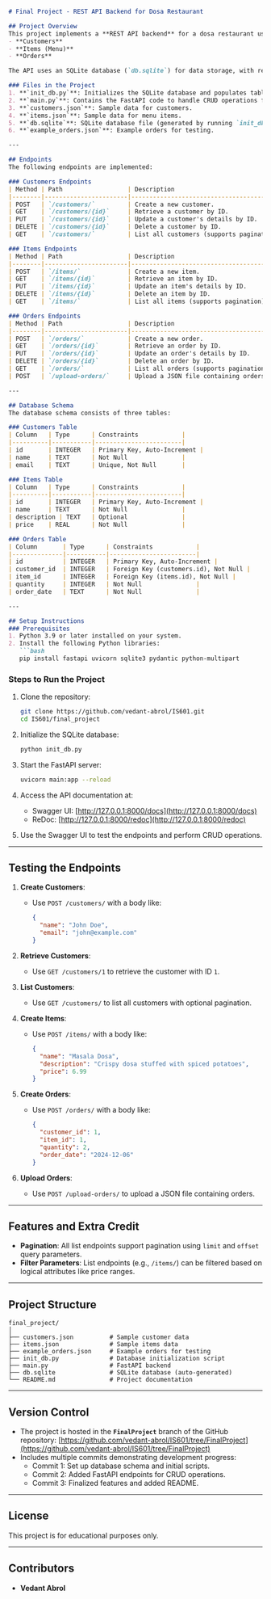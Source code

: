 

```markdown
# Final Project - REST API Backend for Dosa Restaurant

## Project Overview
This project implements a **REST API backend** for a dosa restaurant using **FastAPI** and **SQLite**. It provides CRUD (Create, Read, Update, Delete) operations for three key entities:
- **Customers**
- **Items (Menu)**
- **Orders**

The API uses an SQLite database (`db.sqlite`) for data storage, with relationships managed using primary and foreign keys. 

### Files in the Project
1. **`init_db.py`**: Initializes the SQLite database and populates tables with sample data.
2. **`main.py`**: Contains the FastAPI code to handle CRUD operations for customers, items, and orders.
3. **`customers.json`**: Sample data for customers.
4. **`items.json`**: Sample data for menu items.
5. **`db.sqlite`**: SQLite database file (generated by running `init_db.py`).
6. **`example_orders.json`**: Example orders for testing.

---

## Endpoints
The following endpoints are implemented:

### Customers Endpoints
| Method | Path                  | Description                                  |
|--------|-----------------------|----------------------------------------------|
| POST   | `/customers/`         | Create a new customer.                      |
| GET    | `/customers/{id}`     | Retrieve a customer by ID.                  |
| PUT    | `/customers/{id}`     | Update a customer's details by ID.          |
| DELETE | `/customers/{id}`     | Delete a customer by ID.                    |
| GET    | `/customers/`         | List all customers (supports pagination).   |

### Items Endpoints
| Method | Path                  | Description                                  |
|--------|-----------------------|----------------------------------------------|
| POST   | `/items/`             | Create a new item.                          |
| GET    | `/items/{id}`         | Retrieve an item by ID.                     |
| PUT    | `/items/{id}`         | Update an item's details by ID.             |
| DELETE | `/items/{id}`         | Delete an item by ID.                       |
| GET    | `/items/`             | List all items (supports pagination).       |

### Orders Endpoints
| Method | Path                  | Description                                  |
|--------|-----------------------|----------------------------------------------|
| POST   | `/orders/`            | Create a new order.                         |
| GET    | `/orders/{id}`        | Retrieve an order by ID.                    |
| PUT    | `/orders/{id}`        | Update an order's details by ID.            |
| DELETE | `/orders/{id}`        | Delete an order by ID.                      |
| GET    | `/orders/`            | List all orders (supports pagination).      |
| POST   | `/upload-orders/`     | Upload a JSON file containing orders.       |

---

## Database Schema
The database schema consists of three tables:

### Customers Table
| Column   | Type      | Constraints            |
|----------|-----------|------------------------|
| id       | INTEGER   | Primary Key, Auto-Increment |
| name     | TEXT      | Not Null               |
| email    | TEXT      | Unique, Not Null       |

### Items Table
| Column   | Type      | Constraints            |
|----------|-----------|------------------------|
| id       | INTEGER   | Primary Key, Auto-Increment |
| name     | TEXT      | Not Null               |
| description | TEXT   | Optional               |
| price    | REAL      | Not Null               |

### Orders Table
| Column       | Type      | Constraints            |
|--------------|-----------|------------------------|
| id           | INTEGER   | Primary Key, Auto-Increment |
| customer_id  | INTEGER   | Foreign Key (customers.id), Not Null |
| item_id      | INTEGER   | Foreign Key (items.id), Not Null |
| quantity     | INTEGER   | Not Null               |
| order_date   | TEXT      | Not Null               |

---

## Setup Instructions
### Prerequisites
1. Python 3.9 or later installed on your system.
2. Install the following Python libraries:
   ```bash
   pip install fastapi uvicorn sqlite3 pydantic python-multipart
   ```

### Steps to Run the Project
1. Clone the repository:
   ```bash
   git clone https://github.com/vedant-abrol/IS601.git
   cd IS601/final_project
   ```

2. Initialize the SQLite database:
   ```bash
   python init_db.py
   ```

3. Start the FastAPI server:
   ```bash
   uvicorn main:app --reload
   ```

4. Access the API documentation at:
   - Swagger UI: [http://127.0.0.1:8000/docs](http://127.0.0.1:8000/docs)
   - ReDoc: [http://127.0.0.1:8000/redoc](http://127.0.0.1:8000/redoc)

5. Use the Swagger UI to test the endpoints and perform CRUD operations.

---

## Testing the Endpoints
1. **Create Customers**:
   - Use `POST /customers/` with a body like:
     ```json
     {
       "name": "John Doe",
       "email": "john@example.com"
     }
     ```

2. **Retrieve Customers**:
   - Use `GET /customers/1` to retrieve the customer with ID `1`.

3. **List Customers**:
   - Use `GET /customers/` to list all customers with optional pagination.

4. **Create Items**:
   - Use `POST /items/` with a body like:
     ```json
     {
       "name": "Masala Dosa",
       "description": "Crispy dosa stuffed with spiced potatoes",
       "price": 6.99
     }
     ```

5. **Create Orders**:
   - Use `POST /orders/` with a body like:
     ```json
     {
       "customer_id": 1,
       "item_id": 1,
       "quantity": 2,
       "order_date": "2024-12-06"
     }
     ```

6. **Upload Orders**:
   - Use `POST /upload-orders/` to upload a JSON file containing orders.

---

## Features and Extra Credit
- **Pagination**: All list endpoints support pagination using `limit` and `offset` query parameters.
- **Filter Parameters**: List endpoints (e.g., `/items/`) can be filtered based on logical attributes like price ranges.

---

## Project Structure
```
final_project/
│
├── customers.json          # Sample customer data
├── items.json              # Sample items data
├── example_orders.json     # Example orders for testing
├── init_db.py              # Database initialization script
├── main.py                 # FastAPI backend
├── db.sqlite               # SQLite database (auto-generated)
└── README.md               # Project documentation
```

---

## Version Control
- The project is hosted in the **`FinalProject`** branch of the GitHub repository:
  [https://github.com/vedant-abrol/IS601/tree/FinalProject](https://github.com/vedant-abrol/IS601/tree/FinalProject)
- Includes multiple commits demonstrating development progress:
  - Commit 1: Set up database schema and initial scripts.
  - Commit 2: Added FastAPI endpoints for CRUD operations.
  - Commit 3: Finalized features and added README.

---

## License
This project is for educational purposes only.

---

## Contributors
- **Vedant Abrol**
```
